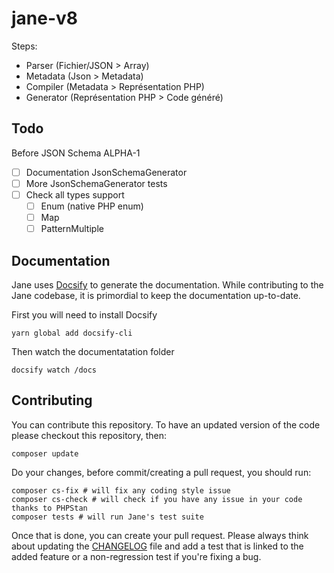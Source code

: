 # jane-v8

Steps:
- Parser (Fichier/JSON > Array)
- Metadata (Json > Metadata)
- Compiler (Metadata > Représentation PHP)
- Generator (Représentation PHP > Code généré)

## Todo
Before JSON Schema ALPHA-1
- [ ] Documentation JsonSchemaGenerator
- [ ] More JsonSchemaGenerator tests
- [ ] Check all types support
  - [ ] Enum (native PHP enum)
  - [ ] Map
  - [ ] PatternMultiple

## Documentation

Jane uses [Docsify](https://docsify.js.org/) to generate the documentation. While contributing to the Jane codebase, 
it is primordial to keep the documentation up-to-date.

First you will need to install Docsify
```shell
yarn global add docsify-cli
```
Then watch the documentatation folder
```shell
docsify watch /docs
```

## Contributing

You can contribute this repository. To have an updated version of the code please checkout this repository, then:
```shell
composer update
```

Do your changes, before commit/creating a pull request, you should run:
```shell
composer cs-fix # will fix any coding style issue
composer cs-check # will check if you have any issue in your code thanks to PHPStan
composer tests # will run Jane's test suite
```

Once that is done, you can create your pull request.
Please always think about updating the [CHANGELOG](./CHANGELOG) file and add a test that is linked to the added feature
or a non-regression test if you're fixing a bug.
